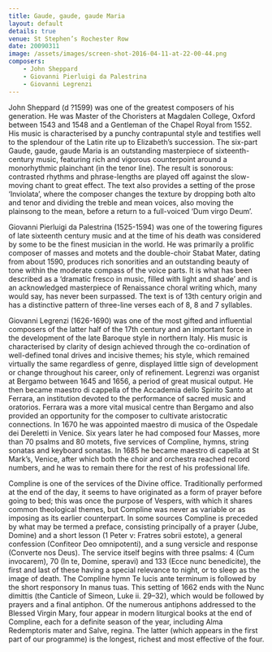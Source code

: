 ```yaml
---
title: Gaude, gaude, gaude Maria
layout: default
details: true
venue: St Stephen’s Rochester Row
date: 20090311
image: /assets/images/screen-shot-2016-04-11-at-22-00-44.png
composers:
    - John Sheppard
    - Giovanni Pierluigi da Palestrina
    - Giovanni Legrenzi
---
```

John Sheppard (d ?1599) was one of the greatest composers of his generation.  He was Master of the Choristers at Magdalen College, Oxford between 1543 and 1548 and a Gentleman of the Chapel Royal  from 1552.  His music is characterised by a punchy contrapuntal style and testifies well to the splendour of the Latin rite up to Elizabeth’s succession.  The six-part Gaude, gaude, gaude Maria is an outstanding masterpiece of sixteenth-century music, featuring rich and vigorous counterpoint around a monorhythmic plainchant (in the tenor line).  The result is sonorous: contrasted rhythms and phrase-lengths are played off against the slow-moving chant to great effect.  The text also provides a setting of the prose ‘Inviolata’, where the composer changes the texture by dropping both alto and tenor and dividing the treble and mean voices, also moving the plainsong to the mean, before a return to a full-voiced ‘Dum virgo Deum’.

Giovanni Pierluigi da Palestrina (1525-1594) was one of the towering figures of late sixteenth century music and at the time of his death was considered by some to be the finest musician in the world.  He was primarily a prolific composer of masses and motets and the double-choir Stabat Mater, dating from about 1590, produces rich sonorities and an outstanding beauty of tone within the moderate compass of the voice parts.  It is what has been described as a ‘dramatic fresco in music, filled with light and shade’ and is an acknowledged masterpiece of Renaissance choral writing which, many would say, has never been surpassed.  The text is of 13th century origin and has a distinctive pattern of three-line verses each of 8, 8 and 7 syllables.

Giovanni Legrenzi (1626-1690) was one of the most gifted and influential composers of the latter half of the 17th century and an important force in the development of the late Baroque style in northern Italy.  His music is characterised by clarity of design achieved through the co-ordination of well-defined tonal drives and incisive themes; his style, which remained virtually the same regardless of genre, displayed little sign of development or change throughout his career, only of refinement.  Legrenzi was organist at Bergamo between 1645 and 1656, a period of great musical output.  He then became maestro di cappella of the Accademia dello Spirito Santo at Ferrara, an institution devoted to the performance of sacred music and oratorios.  Ferrara was a more vital musical centre than Bergamo and also provided an opportunity for the composer to cultivate aristocratic connections. In 1670 he was appointed maestro di musica of the Ospedale dei Dereletti in Venice.  Six years later he had composed four Masses, more than 70 psalms and 80 motets, five services of Compline, hymns, string sonatas and keyboard sonatas.  In 1685 he became maestro di capella at St Mark’s, Venice, after which both the choir and orchestra reached record numbers, and he was to remain there for the rest of his professional life.

Compline is one of the services of the Divine office. Traditionally performed at the end of the day, it seems to have originated as a form of prayer before going to bed; this was once the purpose of Vespers, with which it shares common theological themes, but Compline was never as variable or as imposing as its earlier counterpart.  In some sources Compline is preceded by what may be termed a preface, consisting principally of a prayer (Jube, Domine) and a short lesson (1 Peter v: Fratres sobrii estote), a general confession (Confiteor Deo omnipotenti), and a sung versicle and response (Converte nos Deus).  The service itself begins with three psalms: 4 (Cum invocarem), 70 (In te, Domine, speravi) and 133 (Ecce nunc benedicite), the first and last of these having a special relevance to night, or to sleep as the image of death.  The Compline hymn Te lucis ante terminum is followed by the short responsory In manus tuas.  This setting of 1662 ends with the Nunc dimittis (the Canticle of Simeon, Luke ii. 29–32), which would be followed by prayers and a final antiphon.  Of the numerous antiphons addressed to the Blessed Virgin Mary, four appear in modern liturgical books at the end of Compline, each for a definite season of the year, including Alma Redemptoris mater and Salve, regina.  The latter (which appears in the first part of our programme) is the longest, richest and most effective of the four.